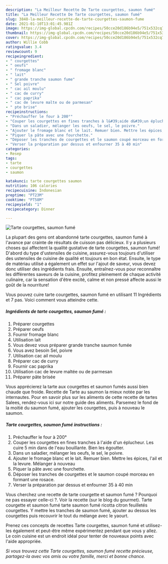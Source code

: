 ```yaml
---
description: "La Meilleur Recette De Tarte courgettes, saumon fumé"
title: "La Meilleur Recette De Tarte courgettes, saumon fumé"
slug: 3848-la-meilleur-recette-de-tarte-courgettes-saumon-fume
date: 2021-01-10T13:01:45.981Z
image: https://img-global.cpcdn.com/recipes/50cce20d186b94e5/751x532cq70/tarte-courgettes-saumon-fume-photo-principale-de-la-recette.jpg
thumbnail: https://img-global.cpcdn.com/recipes/50cce20d186b94e5/751x532cq70/tarte-courgettes-saumon-fume-photo-principale-de-la-recette.jpg
cover: https://img-global.cpcdn.com/recipes/50cce20d186b94e5/751x532cq70/tarte-courgettes-saumon-fume-photo-principale-de-la-recette.jpg
author: Willie Cobb
ratingvalue: 3.4
reviewcount: 9
recipeingredient:
- " courgettes"
- " oeufs"
- " fromage blanc"
- " lait"
- " grande tranche saumon fume"
- " Sel poivre"
- " cac ail moulu"
- " cac de curry"
- " cac paprika"
- " cac de levure malte ou de parmesan"
- " pte brise"
recipeinstructions:
- "Préchauffer le four à 200°"
- "Couper les courgettes en fines tranches à l&#39;aide d&#39;un éplucheur. Les cuire 5 min dans de l&#39;eau bouillante. Bien les égoutter."
- "Dans un saladier, mélanger les oeufs, le sel, le poivre."
- "Ajouter le fromage blanc et le lait. Remuer bien. Mettre les épices, l&#39;ail et la levure. Mélanger à nouveau"
- "Piquer la pâte avec une fourchette."
- "Déposer les tranches de courgettes et le saumon coupé morceau en formant une rosace."
- "Verser la préparation par dessus et enfourner 35 à 40 min"
categories:
- Resep
tags:
- tarte
- courgettes
- saumon

katakunci: tarte courgettes saumon 
nutrition: 106 calories
recipecuisine: Indonesian
preptime: "PT23M"
cooktime: "PT58M"
recipeyield: "1"
recipecategory: Dinner

---
```



![Tarte courgettes, saumon fumé](https://img-global.cpcdn.com/recipes/50cce20d186b94e5/751x532cq70/tarte-courgettes-saumon-fume-photo-principale-de-la-recette.jpg)

La plupart des gens ont abandonné tarte courgettes, saumon fumé à l'avance par crainte de résultats de cuisson pas délicieux. Il y a plusieurs choses qui affectent la qualité gustative de tarte courgettes, saumon fumé! D'abord du type d'ustensiles de cuisine, assurez-vous toujours d'utiliser des ustensiles de cuisine de qualité et toujours en bon état. Ensuite, le type de matériau utilisé a également un effet sur l'ajout de saveur, vous devez donc utiliser des ingrédients frais. Ensuite, entraînez-vous pour reconnaître les différentes saveurs de la cuisine, profitez pleinement de chaque activité culinaire, car la sensation d'être excité, calme et non pressé affecte aussi le goût de la nourriture!

<!--inarticleads1-->

Vous pouvez cuire tarte courgettes, saumon fumé en utilisant 11 Ingrédients et 7 pas. Voici comment vous atteindre cette.

##### Ingrédients de tarte courgettes, saumon fumé :

1. Préparer  courgettes
1. Préparer  oeufs
1. Fournir  fromage blanc
1. Utilisation  lait
1. Vous devez vous préparer  grande tranche saumon fumée
1. Vous avez besoin  Sel, poivre
1. Utilisation  cac ail moulu
1. Préparer  cac de curry
1. Fournir  cac paprika
1. Utilisation  cac de levure maltée ou de parmesan
1. Préparer  pâte brisée


Vous apprécierez la tarte aux courgettes et saumon fumés aussi bien chaude que froide. Recette de Tarte au saumon la mieux notée par les internautes. Pour en savoir plus sur les aliments de cette recette de tartes Salees, rendez-vous ici sur notre guide des aliments. Parsemez le fond de la moitié du saumon fumé, ajouter les courgettes, puis à nouveau le saumon. 

<!--inarticleads2-->

##### Tarte courgettes, saumon fumé instructions :

1. Préchauffer le four à 200°
1. Couper les courgettes en fines tranches à l&#39;aide d&#39;un éplucheur. Les cuire 5 min dans de l&#39;eau bouillante. Bien les égoutter.
1. Dans un saladier, mélanger les oeufs, le sel, le poivre.
1. Ajouter le fromage blanc et le lait. Remuer bien. Mettre les épices, l&#39;ail et la levure. Mélanger à nouveau
1. Piquer la pâte avec une fourchette.
1. Déposer les tranches de courgettes et le saumon coupé morceau en formant une rosace.
1. Verser la préparation par dessus et enfourner 35 à 40 min


Vous cherchez une recette de tarte courgette et saumon fumé ? Pourquoi ne pas essayer celle-ci ?. Voir la recette (sur le blog du gourmet). Tarte courgette et saumon fumé tarte saumon fumé ricotta citron feuilletés courgettes. Y mettre les tranches de saumon fumé, ajouter au dessus les courgettes puis recouvrir le tout du mélange avec le yaourt. 

<!--inarticleads1-->

<p>
Prenez ces concepts de recettes Tarte courgettes, saumon fumé et utilisez-les également et peut-être même expérimentez pendant que vous y allez. Le coin cuisine est un endroit idéal pour tenter de nouveaux points avec l'aide appropriée.
</p>

<p>
<i>Si vous trouvez cette Tarte courgettes, saumon fumé recette précieuse, partagez-la avec vos amis ou votre famille, merci et bonne chance.</i>
</p>
